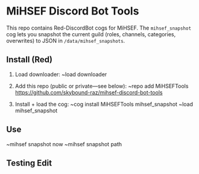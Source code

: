# MiHSEF Discord Bot Tools

This repo contains Red-DiscordBot cogs for MiHSEF. The `mihsef_snapshot` cog lets you snapshot the current guild (roles, channels, categories, overwrites) to JSON in `/data/mihsef_snapshots`.

## Install (Red)
1) Load downloader:
  ~load downloader

2) Add this repo (public or private—see below):
  ~repo add MiHSEFTools https://github.com/skybound-raz/mihsef-discord-bot-tools

3) Install + load the cog:
  ~cog install MiHSEFTools mihsef_snapshot
  ~load mihsef_snapshot

## Use

~mihsef snapshot now
~mihsef snapshot path
## Testing Edit